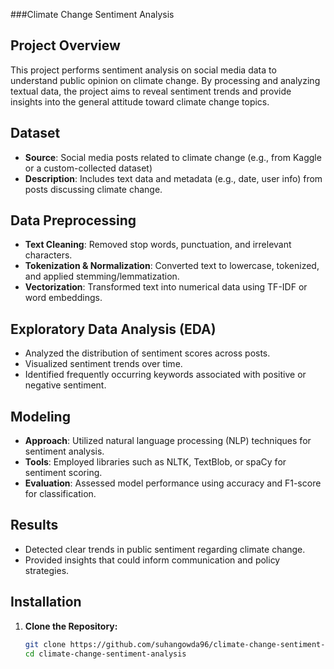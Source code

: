 
###Climate Change Sentiment Analysis

## Project Overview
This project performs sentiment analysis on social media data to understand public opinion on climate change. By processing and analyzing textual data, the project aims to reveal sentiment trends and provide insights into the general attitude toward climate change topics.

## Dataset
- **Source**: Social media posts related to climate change (e.g., from Kaggle or a custom-collected dataset)
- **Description**: Includes text data and metadata (e.g., date, user info) from posts discussing climate change.

## Data Preprocessing
- **Text Cleaning**: Removed stop words, punctuation, and irrelevant characters.
- **Tokenization & Normalization**: Converted text to lowercase, tokenized, and applied stemming/lemmatization.
- **Vectorization**: Transformed text into numerical data using TF-IDF or word embeddings.

## Exploratory Data Analysis (EDA)
- Analyzed the distribution of sentiment scores across posts.
- Visualized sentiment trends over time.
- Identified frequently occurring keywords associated with positive or negative sentiment.

## Modeling
- **Approach**: Utilized natural language processing (NLP) techniques for sentiment analysis.
- **Tools**: Employed libraries such as NLTK, TextBlob, or spaCy for sentiment scoring.
- **Evaluation**: Assessed model performance using accuracy and F1-score for classification.

## Results
- Detected clear trends in public sentiment regarding climate change.
- Provided insights that could inform communication and policy strategies.

## Installation
1. **Clone the Repository:**
   ```bash
   git clone https://github.com/suhangowda96/climate-change-sentiment-analysis.git
   cd climate-change-sentiment-analysis

